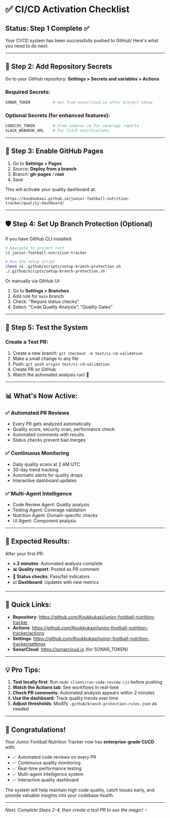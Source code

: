 # ✅ CI/CD Activation Checklist

## Status: Step 1 Complete ✅

Your CI/CD system has been successfully pushed to GitHub! Here's what you need to do next:

---

## 🎯 Step 2: Add Repository Secrets

Go to your GitHub repository: **Settings > Secrets and variables > Actions**

### Required Secrets:
```bash
SONAR_TOKEN          # Get from sonarcloud.io after project setup
```

### Optional Secrets (for enhanced features):
```bash
CODECOV_TOKEN        # From codecov.io for coverage reports
SLACK_WEBHOOK_URL    # For Slack notifications
```

---

## 🔧 Step 3: Enable GitHub Pages

1. Go to **Settings > Pages**
2. Source: **Deploy from a branch** 
3. Branch: **gh-pages** / **root**
4. Save

This will activate your quality dashboard at:
```
https://koukkukasi.github.io/junior-football-nutrition-tracker/quality-dashboard/
```

---

## 🛡️ Step 4: Set Up Branch Protection (Optional)

If you have GitHub CLI installed:
```bash
# Navigate to project root
cd junior-football-nutrition-tracker

# Run the setup script
chmod +x .github/scripts/setup-branch-protection.sh
./.github/scripts/setup-branch-protection.sh
```

Or manually via GitHub UI:
1. Go to **Settings > Branches**
2. Add rule for `main` branch
3. Check: "Require status checks"
4. Select: "Code Quality Analysis", "Quality Gates"

---

## 🎉 Step 5: Test the System

### Create a Test PR:
1. Create a new branch: `git checkout -b test/ci-cd-validation`
2. Make a small change to any file
3. Push: `git push origin test/ci-cd-validation`
4. Create PR on GitHub
5. Watch the automated analysis run! 🤖

---

## 📊 What's Now Active:

### ✅ Automated PR Reviews
- Every PR gets analyzed automatically
- Quality score, security scan, performance check
- Automated comments with results
- Status checks prevent bad merges

### ✅ Continuous Monitoring  
- Daily quality scans at 2 AM UTC
- 30-day trend tracking
- Automatic alerts for quality drops
- Interactive dashboard updates

### ✅ Multi-Agent Intelligence
- Code Review Agent: Quality analysis
- Testing Agent: Coverage validation  
- Nutrition Agent: Domain-specific checks
- UI Agent: Component analysis

---

## 🚀 Expected Results:

After your first PR:
- **< 2 minutes**: Automated analysis complete
- **📊 Quality report**: Posted as PR comment
- **🎯 Status checks**: Pass/fail indicators
- **📈 Dashboard**: Updates with new metrics

---

## 🔗 Quick Links:

- **Repository**: https://github.com/Koukkukasi/junior-football-nutrition-tracker
- **Actions**: https://github.com/Koukkukasi/junior-football-nutrition-tracker/actions
- **Settings**: https://github.com/Koukkukasi/junior-football-nutrition-tracker/settings
- **SonarCloud**: https://sonarcloud.io (for SONAR_TOKEN)

---

## 💡 Pro Tips:

1. **Test locally first**: Run `node client/run-code-review.cjs` before pushing
2. **Watch the Actions tab**: See workflows in real-time
3. **Check PR comments**: Automated analysis appears within 2 minutes
4. **Use the dashboard**: Track quality trends over time
5. **Adjust thresholds**: Modify `.github/branch-protection-rules.json` as needed

---

## 🎊 Congratulations!

Your Junior Football Nutrition Tracker now has **enterprise-grade CI/CD** with:
- ✅ Automated code reviews on every PR
- ✅ Continuous quality monitoring  
- ✅ Real-time performance testing
- ✅ Multi-agent intelligence system
- ✅ Interactive quality dashboard

The system will help maintain high code quality, catch issues early, and provide valuable insights into your codebase health.

---

*Next: Complete Steps 2-4, then create a test PR to see the magic! ✨*